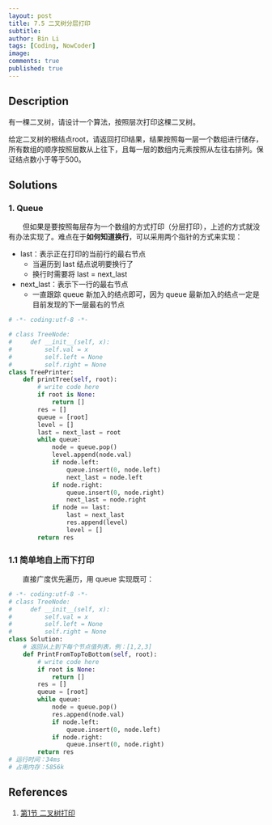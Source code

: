 ```yaml
---
layout: post
title: 7.5 二叉树分层打印
subtitle: 
author: Bin Li
tags: [Coding, NowCoder]
image: 
comments: true
published: true
---
```


## Description
有一棵二叉树，请设计一个算法，按照层次打印这棵二叉树。

给定二叉树的根结点root，请返回打印结果，结果按照每一层一个数组进行储存，所有数组的顺序按照层数从上往下，且每一层的数组内元素按照从左往右排列。保证结点数小于等于500。

## Solutions
### 1. Queue
　　但如果是要按照每层存为一个数组的方式打印（分层打印），上述的方式就没有办法实现了。难点在于**如何知道换行**，可以采用两个指针的方式来实现：
* last：表示正在打印的当前行的最右节点
    * 当遍历到 last 结点说明要换行了
    * 换行时需要将 last = next_last
* next_last：表示下一行的最右节点
    * 一直跟踪 queue 新加入的结点即可，因为 queue 最新加入的结点一定是目前发现的下一层最右的节点

```python
# -*- coding:utf-8 -*-

# class TreeNode:
#     def __init__(self, x):
#         self.val = x
#         self.left = None
#         self.right = None
class TreePrinter:
    def printTree(self, root):
        # write code here
        if root is None:
            return []
        res = []
        queue = [root]
        level = []
        last = next_last = root
        while queue:
            node = queue.pop()
            level.append(node.val)
            if node.left:
                queue.insert(0, node.left)
                next_last = node.left
            if node.right:
                queue.insert(0, node.right)
                next_last = node.right
            if node == last:
                last = next_last
                res.append(level)
                level = []
        return res
```


### 1.1 简单地自上而下打印
　　直接广度优先遍历，用 queue 实现既可：

```python
# -*- coding:utf-8 -*-
# class TreeNode:
#     def __init__(self, x):
#         self.val = x
#         self.left = None
#         self.right = None
class Solution:
    # 返回从上到下每个节点值列表，例：[1,2,3]
    def PrintFromTopToBottom(self, root):
        # write code here
        if root is None:
            return []
        res = []
        queue = [root]
        while queue:
            node = queue.pop()
            res.append(node.val)
            if node.left:
                queue.insert(0, node.left)
            if node.right:
                queue.insert(0, node.right)
        return res
# 运行时间：34ms
# 占用内存：5856k
```

## References
1. [第1节 二叉树打印](https://www.nowcoder.com/study/vod/1/1/1)



